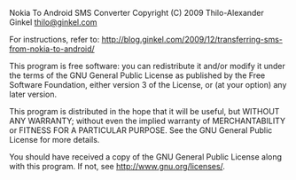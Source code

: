 Nokia To Android SMS Converter
Copyright (C) 2009 Thilo-Alexander Ginkel <thilo@ginkel.com>

For instructions, refer to:
http://blog.ginkel.com/2009/12/transferring-sms-from-nokia-to-android/

This program is free software: you can redistribute it and/or modify
it under the terms of the GNU General Public License as published by
the Free Software Foundation, either version 3 of the License, or
(at your option) any later version.

This program is distributed in the hope that it will be useful,
but WITHOUT ANY WARRANTY; without even the implied warranty of
MERCHANTABILITY or FITNESS FOR A PARTICULAR PURPOSE.  See the
GNU General Public License for more details.

You should have received a copy of the GNU General Public License
along with this program.  If not, see <http://www.gnu.org/licenses/>.
